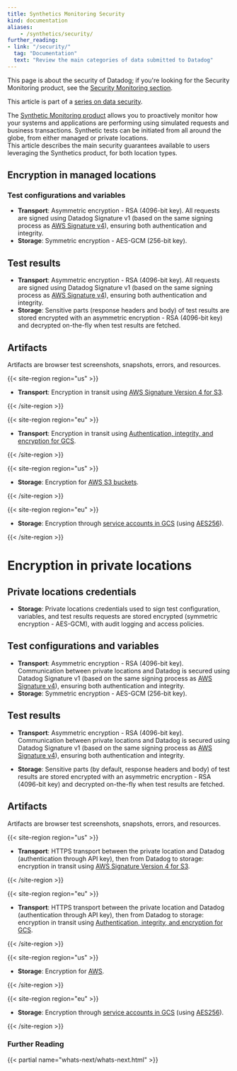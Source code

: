 ```yaml
---
title: Synthetics Monitoring Security
kind: documentation
aliases:
    - /synthetics/security/
further_reading:
- link: "/security/"
  tag: "Documentation"
  text: "Review the main categories of data submitted to Datadog"
---
```


<div class="alert alert-info">This page is about the security of Datadog; if you're looking for the Security Monitoring product, see the <a href="/security_monitoring" target="_blank">Security Monitoring section</a>.</div>

This article is part of a [series on data security][1].

The [Synthetic Monitoring product][2] allows you to proactively monitor how your systems and applications are performing using simulated requests and business transactions. Synthetic tests can be initiated from all around the globe, from either managed or private locations.  
This article describes the main security guarantees available to users leveraging the Synthetics product, for both location types.

## Encryption in managed locations 

### Test configurations and variables

* **Transport**: Asymmetric encryption - RSA (4096-bit key). All requests are signed using Datadog Signature v1 (based on the same signing process as [AWS Signature v4][3]), ensuring both authentication and integrity. 
* **Storage**: Symmetric encryption - AES-GCM (256-bit key).

## Test results

* **Transport**: Asymmetric encryption - RSA (4096-bit key). All requests are signed using Datadog Signature v1 (based on the same signing process as [AWS Signature v4][3]), ensuring both authentication and integrity.
* **Storage**: Sensitive parts (response headers and body) of test results are stored encrypted with an asymmetric encryption - RSA (4096-bit key) and decrypted on-the-fly when test results are fetched.

## Artifacts

Artifacts are browser test screenshots, snapshots, errors, and resources.

{{< site-region region="us" >}}

* **Transport**: Encryption in transit using [AWS Signature Version 4 for S3][1].

[1]: https://docs.aws.amazon.com/AmazonS3/latest/userguide/network-isolation.html

{{< /site-region >}}

{{< site-region region="eu" >}}

* **Transport**: Encryption in transit using [Authentication, integrity, and encryption for GCS][1].

[1]: https://cloud.google.com/security/encryption-in-transit/resources/encryption-in-transit-whitepaper.pdf

{{< /site-region >}}

{{< site-region region="us" >}}

* **Storage**: Encryption for [AWS S3 buckets][1].

[1]: https://docs.aws.amazon.com/AmazonS3/latest/userguide/bucket-encryption.html

{{< /site-region >}}

{{< site-region region="eu" >}}

* **Storage**: Encryption through [service accounts in GCS][1] (using [AES256][2]).

[1]: https://cloud.google.com/storage/docs/encryption/customer-managed-keys
[2]: https://cloud.google.com/security/encryption-at-rest/default-encryption

{{< /site-region >}}

# Encryption in private locations 

## Private locations credentials

* **Storage**: Private locations credentials used to sign test configuration, variables, and test results requests are stored encrypted (symmetric encryption - AES-GCM), with audit logging and access policies.

## Test configurations and variables

* **Transport**: Asymmetric encryption - RSA (4096-bit key). Communication between private locations and Datadog is secured using Datadog Signature v1 (based on the same signing process as [AWS Signature v4][3]), ensuring both authentication and integrity. 
* **Storage**: Symmetric encryption - AES-GCM (256-bit key).

## Test results

* **Transport**: Asymmetric encryption - RSA (4096-bit key). Communication between private locations and Datadog is secured using Datadog Signature v1 (based on the same signing process as [AWS Signature v4][3]), ensuring both authentication and integrity.
   
* **Storage**: Sensitive parts (by default, response headers and body) of test results are stored encrypted with an asymmetric encryption - RSA (4096-bit key) and decrypted on-the-fly when test results are fetched.

## Artifacts

Artifacts are browser test screenshots, snapshots, errors, and resources.

{{< site-region region="us" >}}

* **Transport**: HTTPS transport between the private location and Datadog (authentication through API key), then from Datadog to storage: encryption in transit using [AWS Signature Version 4 for S3][1].

[1]: https://docs.aws.amazon.com/AmazonS3/latest/userguide/network-isolation.html

{{< /site-region >}}

{{< site-region region="eu" >}}

* **Transport**: HTTPS transport between the private location and Datadog (authentication through API key), then from Datadog to storage: encryption in transit using [Authentication, integrity, and encryption for GCS][1].

[1]: https://cloud.google.com/security/encryption-in-transit/resources/encryption-in-transit-whitepaper.pdf

{{< /site-region >}}

{{< site-region region="us" >}}

* **Storage**: Encryption for [AWS][1].

[1]: https://docs.aws.amazon.com/AmazonS3/latest/userguide/bucket-encryption.html

{{< /site-region >}}

{{< site-region region="eu" >}}

* **Storage**: Encryption through [service accounts in GCS][1] (using [AES256][2]).

[1]: https://cloud.google.com/storage/docs/encryption/customer-managed-keys
[2]: https://cloud.google.com/security/encryption-at-rest/default-encryption

{{< /site-region >}}

### Further Reading

{{< partial name="whats-next/whats-next.html" >}}

[1]: /security/
[2]: /synthetics/
[3]: https://docs.aws.amazon.com/general/latest/gr/signature-version-4.html
